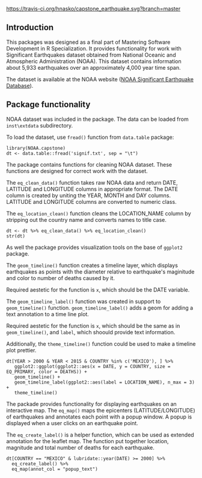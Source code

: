 https://travis-ci.org/hnasko/capstone_earthquake.svg?branch=master

Introduction
------------

This packages was designed as a final part of Mastering Software
Development in R Specialization. It provides functionality for work with
Significant Earthquakes dataset obtained from National Oceanic and
Atmospheric Administration (NOAA). This dataset contains information
about 5,933 earthquakes over an approximately 4,000 year time span.

The dataset is available at the NOAA website
(<a href="https://www.ngdc.noaa.gov/nndc/struts/results?type_0=Exact&query_0=$ID&t=101650&s=13&d=189&dfn=signif.txt">NOAA
Significant Earthquake Database</a>).

Package functionality
---------------------

NOAA dataset was included in the package. The data can be loaded from
`inst\extdata` subdirectory.

To load the dataset, use `fread()` function from `data.table` package:

    library(NOAA.capstone)
    dt <- data.table::fread('signif.txt', sep = "\t")

The package contains functions for cleaning NOAA dataset. These
functions are designed for correct work with the dataset.

The `eq_clean_data()` function takes raw NOAA data and return DATE,
LATITUDE and LONGITUDE columns in appropriate format. The DATE column is
created by uniting the YEAR, MONTH and DAY columns. LATITUDE and
LONGITUDE columns are converted to numeric class.

The `eq_location_clean()` function cleans the LOCATION\_NAME column by
stripping out the country name and converts names to title case.

    dt <- dt %>% eq_clean_data() %>% eq_location_clean() 
    str(dt)

As well the package provides visualization tools on the base of
`ggplot2` package.

The `geom_timeline()` function creates a timeline layer, which displays
earthquakes as points with the diameter relative to earthquake's
maginitude and color to number of deaths caused by it.

Required aestetic for the function is `x`, which should be the DATE
variable.

The `geom_timeline_label()` function was created in support to
`geom_timeline()` function. `geom_timeline_label()` adds a geom for
adding a text annotation to a time line plot.

Required aestetic for the function is `x`, which should be the same as
in `geom_timeline()`, and `label`, which shoould provide text
information.

Additionally, the `theme_timeline()` function could be used to make a
timeline plot prettier.


    dt[YEAR > 2000 & YEAR < 2015 & COUNTRY %in% c('MEXICO'), ] %>%
       ggplot2::ggplot(ggplot2::aes(x = DATE, y = COUNTRY, size = EQ_PRIMARY, color = DEATHS)) +
       geom_timeline() +
       geom_timeline_label(ggplot2::aes(label = LOCATION_NAME), n_max = 3) +
       theme_timeline()

The packade provides functionality for displaying earthquakes on an
interactive map. The `eq_map()` maps the epicenters (LATITUDE/LONGITUDE)
of earthquakes and annotates each point with a popup window. A popup is
displayed when a user clicks on an earthquake point.

The `eq_create_label()` is a helper function, which can be used as
extended annotation for the leaflet map. The function put together
location, magnitude and total number of deaths for each earthquake.


    dt[COUNTRY == "MEXICO" & lubridate::year(DATE) >= 2000] %>%
      eq_create_label() %>%
      eq_map(annot_col = "popup_text")
